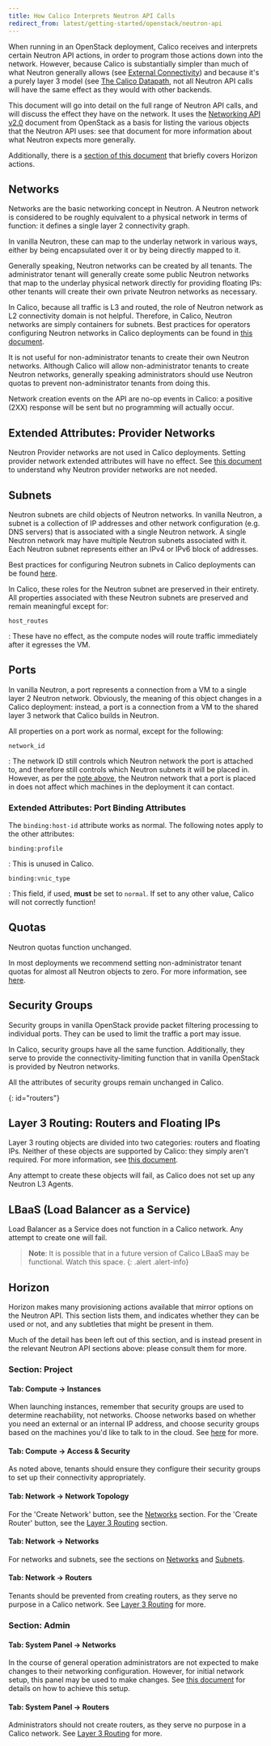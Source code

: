 ```yaml
---
title: How Calico Interprets Neutron API Calls
redirect_from: latest/getting-started/openstack/neutron-api
---
```


When running in an OpenStack deployment, Calico receives and interprets
certain Neutron API actions, in order to program those actions down into
the network. However, because Calico is substantially simpler than much
of what Neutron generally allows (see [External Connectivity]({{site.baseurl}}/{{page.version}}/getting-started/openstack/connectivity)) and because it's a purely layer 3 model (see [The Calico Datapath]({{site.baseurl}}/{{page.version}}/reference/architecture/data-path), not all Neutron API calls will have the same effect as they would with other backends.

This document will go into detail on the full range of Neutron API
calls, and will discuss the effect they have on the network. It uses the
[Networking API v2.0](http://developer.openstack.org/api-ref-networking-v2.html)
document from OpenStack as a basis for listing the various objects that
the Neutron API uses: see that document for more information about what
Neutron expects more generally.

Additionally, there is a [section of this document](#horizon) that briefly covers
Horizon actions.

## Networks

Networks are the basic networking concept in Neutron. A Neutron network
is considered to be roughly equivalent to a physical network in terms of
function: it defines a single layer 2 connectivity graph.

In vanilla Neutron, these can map to the underlay network in various
ways, either by being encapsulated over it or by being directly mapped
to it.

Generally speaking, Neutron networks can be created by all tenants. The
administrator tenant will generally create some public Neutron networks
that map to the underlay physical network directly for providing
floating IPs: other tenants will create their own private Neutron
networks as necessary.

In Calico, because all traffic is L3 and routed, the role of Neutron
network as L2 connectivity domain is not helpful. Therefore, in Calico,
Neutron networks are simply containers for subnets. Best practices for
operators configuring Neutron networks in Calico deployments can be
found in [this document]({{site.baseurl}}/{{page.version}}/getting-started/openstack/connectivity#opens-external-conn-setup).

It is not useful for non-administrator tenants to create their own
Neutron networks. Although Calico will allow non-administrator tenants
to create Neutron networks, generally speaking administrators should use
Neutron quotas to prevent non-administrator tenants from doing this.

Network creation events on the API are no-op events in Calico: a
positive (2XX) response will be sent but no programming will actually
occur.

Extended Attributes: Provider Networks
--------------------------------------

Neutron Provider networks are not used in Calico deployments. Setting
provider network extended attributes will have no effect. See
[this document]({{site.baseurl}}/{{page.version}}/getting-started/openstack/connectivity) to understand why Neutron provider networks are not
needed.

## Subnets

Neutron subnets are child objects of Neutron networks. In vanilla
Neutron, a subnet is a collection of IP addresses and other network
configuration (e.g. DNS servers) that is associated with a single
Neutron network. A single Neutron network may have multiple Neutron
subnets associated with it. Each Neutron subnet represents either an
IPv4 or IPv6 block of addresses.

Best practices for configuring Neutron subnets in Calico deployments can
be found [here]({{site.baseurl}}/{{page.version}}/getting-started/openstack/connectivity#opens-external-conn-setup).

In Calico, these roles for the Neutron subnet are preserved in their
entirety. All properties associated with these Neutron subnets are
preserved and remain meaningful except for:

`host_routes`

:   These have no effect, as the compute nodes will route traffic
    immediately after it egresses the VM.

## Ports

In vanilla Neutron, a port represents a connection from a VM to a single
layer 2 Neutron network. Obviously, the meaning of this object changes
in a Calico deployment: instead, a port is a connection from a VM to the
shared layer 3 network that Calico builds in Neutron.

All properties on a port work as normal, except for the following:

`network_id`

:   The network ID still controls which Neutron network the port is
    attached to, and therefore still controls which Neutron subnets it
    will be placed in. However, as per the [note above](#networks),
    the Neutron network that a port is placed in does not affect which
    machines in the deployment it can contact.

### Extended Attributes: Port Binding Attributes

The `binding:host-id` attribute works as normal. The following notes
apply to the other attributes:

`binding:profile`

:   This is unused in Calico.

`binding:vnic_type`

:   This field, if used, **must** be set to `normal`. If set to any
    other value, Calico will not correctly function!

## Quotas

Neutron quotas function unchanged.

In most deployments we recommend setting non-administrator tenant quotas
for almost all Neutron objects to zero. For more information, see [here]({{site.baseurl}}/{{page.version}}/getting-started/openstack/connectivity#opens-external-conn-setup).

## Security Groups

Security groups in vanilla OpenStack provide packet filtering processing
to individual ports. They can be used to limit the traffic a port may
issue.

In Calico, security groups have all the same function. Additionally,
they serve to provide the connectivity-limiting function that in vanilla
OpenStack is provided by Neutron networks.

All the attributes of security groups remain unchanged in Calico.

{: id="routers"}

## Layer 3 Routing: Routers and Floating IPs

Layer 3 routing objects are divided into two categories: routers and
floating IPs. Neither of these objects are supported by Calico: they
simply aren't required. For more information, see [this document]({{site.baseurl}}/{{page.version}}/getting-started/openstack/connectivity).

Any attempt to create these objects will fail, as Calico does not set up
any Neutron L3 Agents.

## LBaaS (Load Balancer as a Service)

Load Balancer as a Service does not function in a Calico network. Any
attempt to create one will fail.


> **Note**: It is possible that in a future version of Calico LBaaS may be
> functional. Watch this space.
{: .alert .alert-info}


## Horizon

Horizon makes many provisioning actions available that mirror options on
the Neutron API. This section lists them, and indicates whether they can
be used or not, and any subtleties that might be present in them.

Much of the detail has been left out of this section, and is instead
present in the relevant Neutron API sections above: please consult them
for more.

### Section: Project

#### Tab: Compute -&gt; Instances

When launching instances, remember that security groups are used to
determine reachability, not networks. Choose networks based on whether
you need an external or an internal IP address, and choose security
groups based on the machines you'd like to talk to in the cloud. See
[here]({{site.baseurl}}/{{page.version}}/getting-started/openstack/connectivity) for more.

#### Tab: Compute -&gt; Access & Security

As noted above, tenants should ensure they configure their security
groups to set up their connectivity appropriately.

#### Tab: Network -&gt; Network Topology

For the 'Create Network' button, see the [Networks](#networks) section.
For the 'Create Router' button, see the [Layer 3 Routing](#routers) section.

#### Tab: Network -&gt; Networks

For networks and subnets, see the sections on [Networks](#networks) and
[Subnets](#subnets).

#### Tab: Network -&gt; Routers

Tenants should be prevented from creating routers, as they serve no
purpose in a Calico network. See [Layer 3 Routing](#routers) for more.

### Section: Admin

#### Tab: System Panel -&gt; Networks

In the course of general operation administrators are not expected to
make changes to their networking configuration. However, for initial
network setup, this panel may be used to make changes. See
[this document]({{site.baseurl}}/{{page.version}}/getting-started/openstack/connectivity) for details on how to achieve this setup.

#### Tab: System Panel -&gt; Routers

Administrators should not create routers, as they serve no purpose in a
Calico network. See [Layer 3 Routing](#routers) for more.

